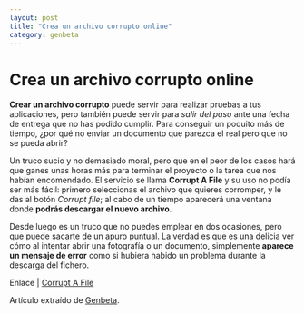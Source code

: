 ```yaml
---
layout: post
title: "Crea un archivo corrupto online"
category: genbeta
---
```


# Crea un archivo corrupto online

**Crear un archivo corrupto** puede servir para realizar pruebas a tus aplicaciones, pero también puede servir para _salir del paso_ ante una fecha de entrega que no has podido cumplir. Para conseguir un poquito más de tiempo, ¿por qué no enviar un documento que parezca el real pero que no se pueda abrir?

Un truco sucio y no demasiado moral, pero que en el peor de los casos hará que
ganes unas horas más para terminar el proyecto o la tarea que nos habían
encomendado. El servicio se llama **Corrupt A File** y su uso no podía ser más
fácil: primero seleccionas el archivo que quieres corromper, y le das al botón
_Corrupt file_; al cabo de un tiempo aparecerá una ventana donde **podrás
descargar el nuevo archivo**.

Desde luego es un truco que no puedes emplear en dos ocasiones, pero que puede
sacarte de un apuro puntual. La verdad es que es una delicia ver cómo al
intentar abrir una fotografía o un documento, simplemente **aparece un mensaje
de error** como si hubiera habido un problema durante la descarga del fichero.

Enlace | [Corrupt A File](http://corrupt-a-file.net/)

Artículo extraído de [Genbeta](http://www.genbeta.com).